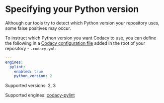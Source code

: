 # Specifying your Python version

Although our tools try to detect which Python version your repository uses, some false positives may occur.

To instruct which Python version you want Codacy to use, you can define the following in a [Codacy configuration file](codacy-configuration-file.md) added in the root of your repository - `.codacy.yml`:

```yaml
---
engines:
  pylint:
    enabled: true
    python_version: 2
```

Supported versions: 2, 3

Supported engines: [codacy-pylint](https://github.com/codacy/codacy-pylint)
